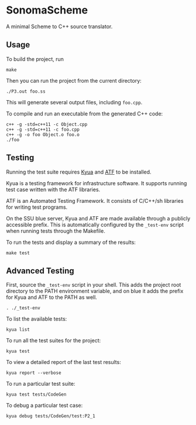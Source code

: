 # SonomaScheme

A minimal Scheme to C++ source translator.


Usage
-----

To build the project, run
```
make
```

Then you can run the project from the current directory:
```
./P3.out foo.ss
```
This will generate several output files, including `foo.cpp`.

To compile and run an executable from the generated C++ code:
```
c++ -g -std=c++11 -c Object.cpp
c++ -g -std=c++11 -c foo.cpp
c++ -g -o foo Object.o foo.o
./foo
```


Testing
-------

Running the test suite requires [Kyua][] and [ATF][] to be installed.

[Kyua]: https://github.com/jmmv/kyua
[ATF]: https://github.com/jmmv/atf

Kyua is a testing framework for infrastructure software. It supports running
test case written with the ATF libraries.

ATF is an Automated Testing Framework. It consists of C/C++/sh libraries for
writing test programs.

On the SSU blue server, Kyua and ATF are made available through a publicly
accessible prefix. This is automatically configured by the `_test-env` script
when running tests through the Makefile.

To run the tests and display a summary of the results:
```
make test
```


Advanced Testing
----------------

First, source the `_test-env` script in your shell. This adds the project root
directory to the PATH environment variable, and on blue it adds the prefix for
Kyua and ATF to the PATH as well.
```
. ./_test-env
```

To list the available tests:
```
kyua list
```

To run all the test suites for the project:
```
kyua test
```

To view a detailed report of the last test results:
```
kyua report --verbose
```

To run a particular test suite:
```
kyua test tests/CodeGen
```

To debug a particular test case:
```
kyua debug tests/CodeGen/test:P2_1
```
